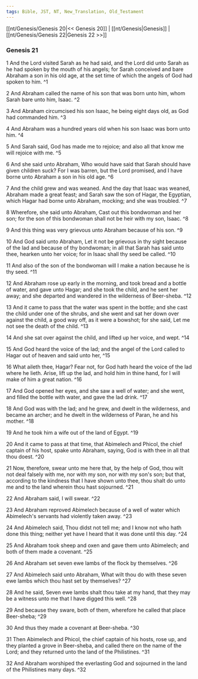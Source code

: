 ```yaml
---
tags: Bible, JST, NT, New_Translation, Old_Testament
---
```


[[nt/Genesis/Genesis 20|<< Genesis 20]] | [[nt/Genesis|Genesis]] | [[nt/Genesis/Genesis 22|Genesis 22 >>]]

### Genesis 21

1 And the Lord visited Sarah as he had said, and the Lord did unto Sarah as he had spoken by the mouth of his angels; for Sarah conceived and bare Abraham a son in his old age, at the set time of which the angels of God had spoken to him.  ^1

2 And Abraham called the name of his son that was born unto him, whom Sarah bare unto him, Isaac.  ^2

3 And Abraham circumcised his son Isaac, he being eight days old, as God had commanded him.  ^3

4 And Abraham was a hundred years old when his son Isaac was born unto him.  ^4

5 And Sarah said, God has made me to rejoice; and also all that know me will rejoice with me.  ^5

6 And she said unto Abraham, Who would have said that Sarah should have given children suck? For I was barren, but the Lord promised, and I have borne unto Abraham a son in his old age.  ^6

7 And the child grew and was weaned. And the day that Isaac was weaned, Abraham made a great feast; and Sarah saw the son of Hagar, the Egyptian, which Hagar had borne unto Abraham, mocking; and she was troubled.  ^7

8 Wherefore, she said unto Abraham, Cast out this bondwoman and her son; for the son of this bondwoman shall not be heir with my son, Isaac.  ^8

9 And this thing was very grievous unto Abraham because of his son.  ^9

10 And God said unto Abraham, Let it not be grievous in thy sight because of the lad and because of thy bondwoman; in all that Sarah has said unto thee, hearken unto her voice; for in Isaac shall thy seed be called.  ^10

11 And also of the son of the bondwoman will I make a nation because he is thy seed.  ^11

12 And Abraham rose up early in the morning, and took bread and a bottle of water, and gave unto Hagar; and she took the child, and he sent her away; and she departed and wandered in the wilderness of Beer-sheba.  ^12

13 And it came to pass that the water was spent in the bottle; and she cast the child under one of the shrubs, and she went and sat her down over against the child, a good way off, as it were a bowshot; for she said, Let me not see the death of the child.  ^13

14 And she sat over against the child, and lifted up her voice, and wept.  ^14

15 And God heard the voice of the lad; and the angel of the Lord called to Hagar out of heaven and said unto her,  ^15

16 What aileth thee, Hagar? Fear not, for God hath heard the voice of the lad where he lieth. Arise, lift up the lad, and hold him in thine hand, for I will make of him a great nation.  ^16

17 And God opened her eyes, and she saw a well of water; and she went, and filled the bottle with water, and gave the lad drink.  ^17

18 And God was with the lad; and he grew, and dwelt in the wilderness, and became an archer; and he dwelt in the wilderness of Paran, he and his mother.  ^18

19 And he took him a wife out of the land of Egypt.  ^19

20 And it came to pass at that time, that Abimelech and Phicol, the chief captain of his host, spake unto Abraham, saying, God is with thee in all that thou doest.  ^20

21 Now, therefore, swear unto me here that, by the help of God, thou wilt not deal falsely with me, nor with my son, nor with my son\'s son; but that, according to the kindness that I have shown unto thee, thou shalt do unto me and to the land wherein thou hast sojourned.  ^21

22 And Abraham said, I will swear.  ^22

23 And Abraham reproved Abimelech because of a well of water which Abimelech\'s servants had violently taken away.  ^23

24 And Abimelech said, Thou didst not tell me; and I know not who hath done this thing; neither yet have I heard that it was done until this day.  ^24

25 And Abraham took sheep and oxen and gave them unto Abimelech; and both of them made a covenant.  ^25

26 And Abraham set seven ewe lambs of the flock by themselves.  ^26

27 And Abimelech said unto Abraham, What wilt thou do with these seven ewe lambs which thou hast set by themselves?  ^27

28 And he said, Seven ewe lambs shalt thou take at my hand, that they may be a witness unto me that I have digged this well.  ^28

29 And because they sware, both of them, wherefore he called that place Beer-sheba;  ^29

30 And thus they made a covenant at Beer-sheba.  ^30

31 Then Abimelech and Phicol, the chief captain of his hosts, rose up, and they planted a grove in Beer-sheba, and called there on the name of the Lord; and they returned unto the land of the Philistines.  ^31

32 And Abraham worshiped the everlasting God and sojourned in the land of the Philistines many days.  ^32

 
